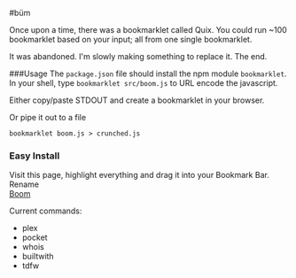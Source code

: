 #büm

Once upon a time, there was a bookmarklet called Quix. You could run ~100 bookmarklet based on your input; all from one single bookmarklet.

It was abandoned. I'm slowly making something to replace it. The end.

###Usage
The `package.json` file should install the npm module `bookmarklet`. In your shell, type `bookmarklet src/boom.js` to URL encode the javascript.

Either copy/paste STDOUT and create a bookmarklet in your browser.

Or pipe it out to a file
```shell
bookmarklet boom.js > crunched.js
```


### Easy Install
Visit this page, highlight everything and drag it into your Bookmark Bar. Rename  
[Boom](https://raw.githubusercontent.com/audibleblink/boom/master/src/crunch.js)


Current commands:
- plex
- pocket
- whois
- builtwith
- tdfw
